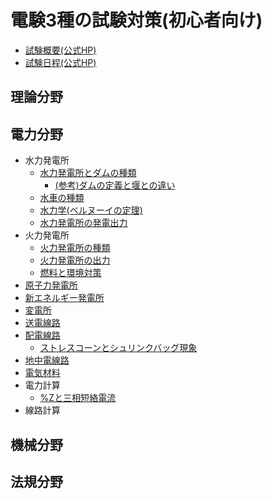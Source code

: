 # 電験3種の試験対策(初心者向け)

- [試験概要(公式HP)](https://www.shiken.or.jp/examination/e-chief03.html)
- [試験日程(公式HP)](https://www.shiken.or.jp/schedule/)

## 理論分野


## 電力分野

- 水力発電所
    - [水力発電所とダムの種類](./denryoku/1-1-suiryoku-dam.md)
        - [(参考)ダムの定義と堰との違い](./denryoku/1-1-1-suiryoku-sanko-dam-history.md)
    - [水車の種類](./denryoku/1-2-suiryoku-suisha.md)
    - [水力学(ベルヌーイの定理)](./denryoku/1-3-suiryoku-suirikigaku.md)
    - [水力発電所の発電出力](./denryoku/1-4-suiryoku-hatsuden.md)
- 火力発電所
    - [火力発電所の種類](./denryoku/2-1-karyoku-shurui.md)
    - [火力発電所の出力](./denryoku/2-2-karyoku-shutsuryoku.md)
    - [燃料と環境対策](./denryoku/2-3-karyoku-nenryo-kankyo.md)
- [原子力発電所](./denryoku/3-1-nuclear-power.md)
- [新エネルギー発電所](./denryoku/4-1-new-energy.md)
- [変電所](./denryoku/5-1-substation.md)
- [送電線路](./denryoku/6-1-sodensenro.md)
- [配電線路](./denryoku/7-1-haidensenro.md)
    - [ストレスコーンとシュリンクバッグ現象](./denryoku/7-2-shrink-back-stress-cone.md)
- [地中電線路](./denryoku/8-1-chichu-densenro.md)
- [電気材料](./denryoku/9-1-denki-zairyo.md)
- 電力計算
    - [%Zと三相短絡電流](./denryoku/10-1-%Z.md)
- 線路計算

## 機械分野



## 法規分野



